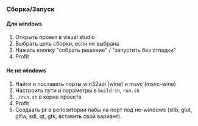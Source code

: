 ### Сборка/Запуск
#### Для windows
1. Открыть проект в visual studio
2. Выбрать цель сборки, если не выбрана
3. Нажать кнопку "собрать решение" / "запустить без отладки"
4. Profit
#### Не не windows
1. Найти и поставить порты win32api (wine) и msvc (msvc-wine)
2. Настроить пути и параметры в `build.sh`, `run.sh`
3. `./run.sh` в корне проекта
4. Profit
5. Создаать pr в репозитории лабы на порт под не-windows (xlib, glut, glfw, sdl, qt, gtk, вставить свой вариант).
